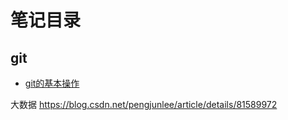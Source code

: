 # 笔记目录

## git

- [git的基本操作](/git/git基本操作命令.md)

大数据 https://blog.csdn.net/pengjunlee/article/details/81589972
